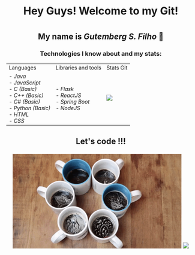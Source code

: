 # <h1 align="center">Hey Guys! Welcome to my Git!<h1>
## <p align="center">My name is <em>Gutemberg S. Filho</em> 🖖</p>
  
### <p align="center">Technologies I know about and my stats:</p>

 <table align="center">
  <tr>
    <td>Languages</td>
     <td>Libraries and tools</td>
    <td>Stats Git</td>
  </tr>
  <tr>
    <td> 
  -  <em> Java<br>
  -   JavaScript <br>
  -   C (Basic)<br>
  -   C++ (Basic) <br>
  -   C# (Basic)<br>
  -   Python (Basic)<br>
  -   HTML<br>
  -   CSS </em></td>
    <td>
  - <em> Flask<br>
  - ReactJS<br>
  - Spring Boot<br>
  - NodeJS</em>
    </td>
    <td><img src = "https://github-readme-stats.vercel.app/api?username=GitBerg&hide=stars&count_private=true&show_icons=true?&theme=dracula"> </td>
  </tr>
 </table> 

##  <p align="center">Let's code !!! </p>

  <div align="center">
<img src="giphy2.gif" width=450>
<img src="giphy.gif" width=450>
  </div>
<!--
**GitBerg/GitBerg** is a ✨ _special_ ✨ repository because its `README.md` (this file) appears on your GitHub profile.

Here are some ideas to get you started:

- 🔭 I’m currently working on ...
- 🌱 I’m currently learning ...
- 👯 I’m looking to collaborate on ...
- 🤔 I’m looking for help with ...
- 💬 Ask me about ...
- 📫 How to reach me: ...
- 😄 Pronouns: ...
- ⚡ Fun fact: ...
-->
